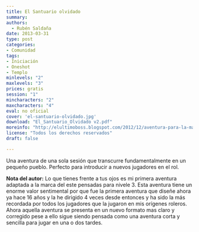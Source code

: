 ```yaml
---
title: El Santuario olvidado
summary:
authors:
  - Rubén Saldaña
date: 2013-03-31
type: post
categories:
- Comunidad
tags:
- Iniciación
- Oneshot
- Templo
minlevels: "2"
maxlevels: "3"
prices: gratis
session: "1"
mincharacters: "2"
maxcharacters: "4"
eval: no oficial
cover: 'el-santuario-olvidado.jpg'
download: "El_Santuario_Olvidado v2.pdf"
moreinfo: "http://elultimoboss.blogspot.com/2012/12/aventura-para-la-marca-del-este-el_20.html"
license: "Todos los derechos reservados"
draft: false

---
```


Una aventura de una sola sesión que transcurre fundamentalmente en un pequeño pueblo. Perfecto para introducir a nuevos jugadores en el rol.

**Nota del autor:**
Lo que tienes frente a tus ojos es mi primera aventura adaptada a la marca del este pensadas para nivele 3. Esta aventura tiene un enorme valor sentimental por que fue la primera aventura que diseñe ahora ya hace 16 años y la he dirigido 4 veces desde entonces y ha sido la más recordada por todos los jugadores que la jugaron en mis orígenes roleros. Ahora aquella aventura se presenta en un nuevo formato mas claro y corregido pese a ello sigue siendo pensada como una aventura corta y sencilla para jugar en una o dos tardes.

